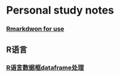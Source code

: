 # Personal study notes

### [Rmarkdwon for use](https://github.com/xzsun/xzsun.github.io/blob/main/BlogFiles/RmarkdownDemo.md)

## R语言

### [R语言数据框dataframe处理](https://github.com/xzsun/xzsun.github.io/blob/main/BlogFiles/RsoftwareManipulate/DataframeManipulate.md)



